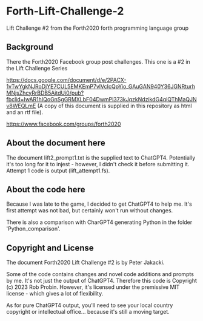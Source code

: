 # Forth-Lift-Challenge-2

Lift Challenge #2 from the Forth2020 forth programming language group


## Background

There the Forth2020 Facebook group post challenges. This one is a #2 in the Lift Challenge Series

https://docs.google.com/document/d/e/2PACX-1vTwYgkNJRoDjYE7CUL5EMKEmP7vlVcIcQpYio_GAuGAN940Y36JGNRturhMNjsZhcyRrBDB5AjtdUi0/pub?fbclid=IwAR1hIQoGnSgGRMXLbF04DwmPl373kJqzkNdzikdG4qiQThMaQJNv8WEQLmE   (A copy of this document is supplied in this repository as html and an rtf file).

https://www.facebook.com/groups/forth2020


## About the document here

The document lift2_prompt1.txt is the supplied text to ChatGPT4. Potentially it's too long for it to injest - however, I didn't check it before submitting it. Attempt 1 code is output (lift_attempt1.fs).


## About the code here

Because I was late to the game, I decided to get ChatGPT4 to help me. It's first attempt was not bad, but certainly won't run without changes. 

There is also a comparison with CharGPT4 generating Python in the folder 'Python_comparison'.


## Copyright and License

The document Forth2020 Lift Challenge #2 is by Peter Jakacki. 

Some of the code contains changes and novel code additions and prompts by me. It's not just the output of ChatGPT4. Therefore this code is Copyright (c) 2023 Rob Probin. However, it's licensed under the premissive MIT license - which gives a lot of flexibility. 

As for pure ChatGPT4 output, you'll need to see your local country copyright or intellectual office... because it's still a moving target. 

